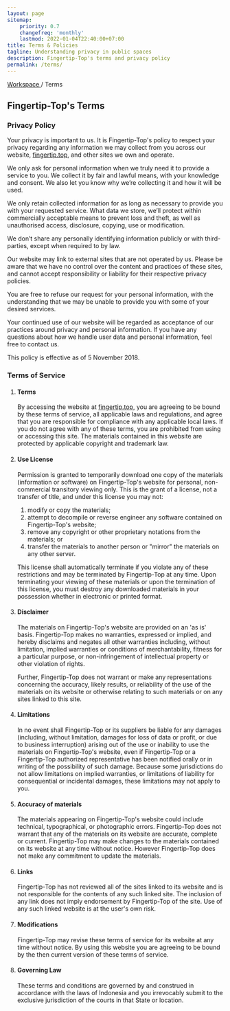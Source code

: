 ```yaml
---
layout: page
sitemap:
    priority: 0.7
    changefreq: 'monthly'
    lastmod: 2022-01-04T22:40:00+07:00
title: Terms & Policies
tagline: Understanding privacy in public spaces
description: Fingertip-Top's terms and privacy policy
permalink: /terms/
---
```

<section class="bg-bg-3 py-5">
	<div class="container opacity-60">
        <div class="row justify-content-center">
		<div class="col-lg-10 col-xl-8">
			<div class="row justify-content-between">
				<div class="col-auto" data-aos="fade-down" data-aos-delay="0">
					<a href="https://fingertip.top" class="text-dark-1">
					Workspace 
				    	</a>
				    	<span class="text-dark-1">
					/ 
				    	</span>
				    	<span class="text-dark-1">
					Terms
				    	</span>
				</div>
			</div>
        	</div>
        </div>
    	</div>
</section>
<section class="bg-bg-3 pb-8">
	<div class="container">
	<div class="row justify-content-center">
		<div class="col-lg-10 col-xl-8 col-xxl-7">
			<h2 class="display-3 mb-6 mb-md-15" data-aos="fade-down" data-aos-delay="500">
        			Fingertip-Top's Terms
			</h2>
		</div>
	</div>
	</div>
</section>
<section class="bg-bg-3 pb-8">
    <div class="container">
        <div class="row justify-content-center">
            <div class="col-lg-10 col-xl-10 col-xxl-10 col-md-12 col-sm-12 col-xs-12">
                <h3 class="mb-4 mb-md-8" data-aos="fade-down" data-aos-delay="0">
		Privacy Policy
		</h3>
                <p class="pb-8 text-dark-1 fs-2" data-aos="fade-down" data-aos-delay="150">
		Your privacy is important to us. It is Fingertip-Top's policy to respect your privacy regarding any information we may collect from you across our website,
		<a href="https://fingertip.top" class="text-action-4">fingertip.top</a>, and other sites we own and operate.
		</p>
                <p class="pb-8 text-dark-1 fs-2" data-aos="fade-down" data-aos-delay="150">
		We only ask for personal information when we truly need it to provide a service to you. 
		We collect it by fair and lawful means, with your knowledge and consent. We also let you know why we’re collecting it and how it will be used.
		</p>
                <p class="pb-8 fs-2 text-dark-1" data-aos="fade-down" data-aos-delay="150">
                We only retain collected information for as long as necessary to provide you with your requested service. What data we store, we’ll protect within commercially acceptable means to prevent loss and theft, as well as unauthorised access, disclosure, copying, use or modification.
                </p>
                <p class="pb-8 fs-2 text-dark-1" data-aos="fade-down" data-aos-delay="150">
                We don’t share any personally identifying information publicly or with third-parties, except when required to by law.
                </p>
                <p class="pb-8 fs-2 text-dark-1" data-aos="fade-down" data-aos-delay="150">
                Our website may link to external sites that are not operated by us. Please be aware that we have no control over the content and practices of these sites, and cannot accept responsibility or liability for their respective privacy policies.
                </p>
                <p class="pb-8 fs-2 text-dark-1" data-aos="fade-down" data-aos-delay="150">
                You are free to refuse our request for your personal information, with the understanding that we may be unable to provide you with some of your desired services.
                </p>
                <p class="pb-8 fs-2 text-dark-1" data-aos="fade-down" data-aos-delay="150">
                Your continued use of our website will be regarded as acceptance of our practices around privacy and personal information. If you have any questions about how we handle user data and personal information, feel free to contact us.
                </p>
                <p class="pb-8 fs-2 text-dark-1 opacity-60" data-aos="fade-down" data-aos-delay="150">
                This policy is effective as of 5 November 2018.
                </p>
            </div>
            </div>
        </div>
</section>
<section class="bg-bg-3 pb-8">
    <div class="container">
        <div class="row justify-content-center">
            <div class="col-lg-10 col-xl-10 col-xxl-10 col-md-12 col-sm-12 col-xs-12">
                <h3 class="mb-4 mb-md-8" data-aos="fade-down" data-aos-delay="0">
		Terms of Service
		</h3>
                <ol class="pb-8 text-dark-1 fs-2">
                <li class="fw-bold"><h4 class="mb-4 mb-md-8" data-aos="fade-down" data-aos-delay="0">Terms</h4></li>
                <p class="pb-8 text-dark-1 fs-2" data-aos="fade-down" data-aos-delay="150">
                By accessing the website at <a href="https://fingertip.top">fingertip.top</a>, you are agreeing to be bound by these terms of service, all applicable laws and regulations, and agree that you are responsible for compliance with any applicable local laws. If you do not agree with any of these terms, you are prohibited from using or accessing this site. The materials contained in this website are protected by applicable copyright and trademark law.</p>
                <li class="fw-bold"><h4 class="mb-4 mb-md-8" data-aos="fade-down" data-aos-delay="0">Use License</h4></li>
                <p class="pb-8 text-dark-1 fs-2" data-aos="fade-down" data-aos-delay="150">
                Permission is granted to temporarily download one copy of the materials (information or software) on Fingertip-Top's website for personal, non-commercial transitory viewing only. This is the grant of a license, not a transfer of title, and under this license you may not:</p>
                    <ol class="ms-8 pb-8 text-dark fs-2">
                    <li>modify or copy the materials;</li>
                    <li>attempt to decompile or reverse engineer any software contained on Fingertip-Top's website;</li>
                    <li>remove any copyright or other proprietary notations from the materials; or</li>
                    <li>transfer the materials to another person or "mirror" the materials on any other server.</li>
                    </ol>
                 <p class="pb-8 text-dark-1 fs-2" data-aos="fade-down" data-aos-delay="150">
                 This license shall automatically terminate if you violate any of these restrictions and may be terminated by Fingertip-Top at any time. Upon terminating your viewing of these materials or upon the termination of this license, you must destroy any downloaded materials in your possession whether in electronic or printed format.</p>
                <li class="fw-bold"><h4 class="mb-4 mb-md-8" data-aos="fade-down" data-aos-delay="0">Disclaimer</h4></li>
                <p class="pb-8 text-dark-1 fs-2" data-aos="fade-down" data-aos-delay="150">
                The materials on Fingertip-Top's website are provided on an 'as is' basis. Fingertip-Top makes no warranties, expressed or implied, and hereby disclaims and negates all other warranties including, without limitation, implied warranties or conditions of merchantability, fitness for a particular purpose, or non-infringement of intellectual property or other violation of rights.</p>
                <p class="pb-8 text-dark-1 fs-2" data-aos="fade-down" data-aos-delay="150">
                Further, Fingertip-Top does not warrant or make any representations concerning the accuracy, likely results, or reliability of the use of the materials on its website or otherwise relating to such materials or on any sites linked to this site.
                </p>
                <li class="fw-bold"><h4 class="mb-4 mb-md-8" data-aos="fade-down" data-aos-delay="0">Limitations</h4></li>
                <p class="pb-8 text-dark-1 fs-2" data-aos="fade-down" data-aos-delay="150">
                In no event shall Fingertip-Top or its suppliers be liable for any damages (including, without limitation, damages for loss of data or profit, or due to business interruption) arising out of the use or inability to use the materials on Fingertip-Top's website, even if Fingertip-Top or a Fingertip-Top authorized representative has been notified orally or in writing of the possibility of such damage. Because some jurisdictions do not allow limitations on implied warranties, or limitations of liability for consequential or incidental damages, these limitations may not apply to you.</p>
                <li class="fw-bold"><h4 class="mb-4 mb-md-8" data-aos="fade-down" data-aos-delay="0">Accuracy of materials</h4></li>
                <p class="pb-8 text-dark-1 fs-2" data-aos="fade-down" data-aos-delay="150">
                The materials appearing on Fingertip-Top's website could include technical, typographical, or photographic errors. Fingertip-Top does not warrant that any of the materials on its website are accurate, complete or current. Fingertip-Top may make changes to the materials contained on its website at any time without notice. However Fingertip-Top does not make any commitment to update the materials.</p>
                <li class="fw-bold"><h4 class="mb-4 mb-md-8" data-aos="fade-down" data-aos-delay="0">Links</h4></li>
                <p class="pb-8 text-dark-1 fs-2" data-aos="fade-down" data-aos-delay="150">
                Fingertip-Top has not reviewed all of the sites linked to its website and is not responsible for the contents of any such linked site. The inclusion of any link does not imply endorsement by Fingertip-Top of the site. Use of any such linked website is at the user's own risk.</p>
                <li class="fw-bold"><h4 class="mb-4 mb-md-8" data-aos="fade-down" data-aos-delay="0">Modifications</h4></li>
                <p class="pb-8 text-dark-1 fs-2" data-aos="fade-down" data-aos-delay="150">
                Fingertip-Top may revise these terms of service for its website at any time without notice. By using this website you are agreeing to be bound by the then current version of these terms of service.</p>
                <li class="fw-bold"><h4 class="mb-4 mb-md-8" data-aos="fade-down" data-aos-delay="0">Governing Law</h4></li>
                <p class="pb-8 text-dark-1 fs-2" data-aos="fade-down" data-aos-delay="150">
                These terms and conditions are governed by and construed in accordance with the laws of Indonesia and you irrevocably submit to the exclusive jurisdiction of the courts in that State or location. </p>
                </ol>
            </div>
            </div>
        </div>
</section>
